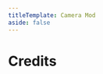 ```yaml
---
titleTemplate: Camera Mod
aside: false
---
```


# Credits

<Credits :credits="credits"/>

<script setup>
const credits = [
  {
    element: { name: "Turkish translation" },
    name: {
      name: "oynthe",
      link: "https://legacy.curseforge.com/members/oynthe",
    },
  },
  {
    element: { name: "Chinese Simplified (China) translation" },
    name: {
      name: "Imbarainbow",
      link: "https://github.com/Imbarainbow",
    },
  },
  {
    element: { name: "Spanish translation" },
    name: {
      name: "Yupoman",
      link: "https://github.com/Yupoman",
    },
  },
  {
    element: { name: "Argentinian Spanish translation" },
    name: {
      name: "Yupoman",
      link: "https://github.com/Yupoman",
    },
  },
  {
    element: { name: "Russian translation" },
    name: {
      name: "NeverMall",
      link: "https://github.com/NeverMall",
    },
  },
  {
    element: { name: "Brazilian Portuguese translation" },
    name: {
      name: "flagar0",
      link: "https://github.com/flagar0",
    },
  },
  {
    element: { name: "Ukrainian translation" },
    name: {
      name: "prosplash1",
      link: "https://legacy.curseforge.com/members/prosplash1",
    },
  },
  {
    element: { name: "French translation" },
    name: {
      name: "BlackJamesYT",
      link: "https://github.com/BlackJamesYT",
    },
  },
  {
    element: { name: "Norwegian translation" },
    name: {
      name: "Bloodaxe95",
      link: "https://github.com/Bloodaxe95",
    },
  },
  {
    element: { name: "Korean translation" },
    name: {
      name: "gjeodnd12165",
      link: "https://github.com/gjeodnd12165",
    },
  },
  {
    element: { name: "Czech translation" },
    name: {
      name: "YanehCheck",
      link: "https://github.com/YanehCheck",
    },
  },
  {
    element: { name: "Spanish translation" },
    name: {
      name: "zeedif",
      link: "https://github.com/zeedif",
    },
  },
  {
    element: { name: "Traditional Chinese translation" },
    name: {
      name: "dirtTW",
      link: "https://github.com/yichifauzi",
    },
  },
  {
    element: { name: "Russian translation" },
    name: {
      name: "Heimdallr-1",
      link: "https://github.com/Heimdallr-1",
    },
  },
];
</script>
